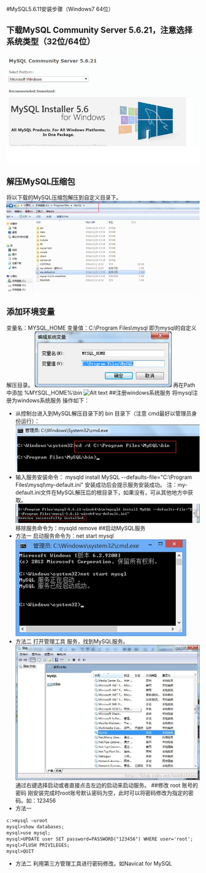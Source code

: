 #MySQL5.6.11安装步骤（Windows7 64位）

## 下载MySQL Community Server 5.6.21，注意选择系统类型（32位/64位）
 ![Alt text](image/1467617300653.png)
## 解压MySQL压缩包
将以下载的MySQL压缩包解压到自定义目录下。
![Alt text](image/1467617489474.png)
## 添加环境变量
变量名：MYSQL_HOME
变量值：C:\Program Files\mysql
即为mysql的自定义解压目录。
![Alt text](image/1467617505206.png)
再在Path中添加  %MYSQL_HOME%\bin
![Alt text](./1467617512446.png)
##注册windows系统服务
将mysql注册为windows系统服务
操作如下：
* 从控制台进入到MySQL解压目录下的 bin 目录下（注意 cmd最好以管理员身份运行）：
   ![Alt text](image/1467617524165.png)
* 输入服务安装命令：
  mysqld install MySQL --defaults-file="C:\Program Files\mysql\my-default.ini"
  安装成功后会提示服务安装成功。
  注：my-default.ini文件在MySQL解压后的根目录下，如果没有，可从其他地方中获取。
  ![Alt text](image/1467617530470.png)
  移除服务命令为：mysqld remove
##启动MySQL服务
* 方法一
  启动服务命令为：net start mysql
  ![Alt text](image/1467617539219.png)
* 方法二
  打开管理工具 服务，找到MySQL服务。
   ![Alt text](image/1467617380878.png)
  通过右键选择启动或者直接点击左边的启动来启动服务。
##修改 root 账号的密码
刚安装完成时root账号默认密码为空，此时可以将密码修改为指定的密码。如：123456
* 方法一
```
c:>mysql –uroot
mysql>show databases; 
mysql>use mysql;
mysql>UPDATE user SET password=PASSWORD("123456") WHERE user='root';
mysql>FLUSH PRIVILEGES;
mysql>QUIT
```
* 方法二
  利用第三方管理工具进行密码修改。如Navicat for MySQL